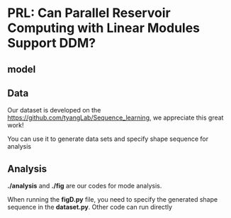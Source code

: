 # PRL: Can Parallel Reservoir Computing with Linear Modules Support DDM?


## model

## Data

Our dataset is developed on the https://github.com/tyangLab/Sequence_learning, we appreciate this great work! 

You can use it to generate data sets and specify shape sequence for analysis

## Analysis

**./analysis**  and **./fig** are our codes for mode analysis. 

When running the **figD.py** file, you need to specify the generated shape sequence in the **dataset.py**. Other code can run directly





